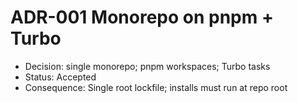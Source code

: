 # ADR-001 Monorepo on pnpm + Turbo

- Decision: single monorepo; pnpm workspaces; Turbo tasks  
- Status: Accepted  
- Consequence: Single root lockfile; installs must run at repo root
